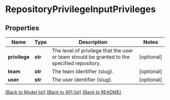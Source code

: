 # RepositoryPrivilegeInputPrivileges

## Properties
Name | Type | Description | Notes
------------ | ------------- | ------------- | -------------
**privilege** | **str** | The level of privilege that the user or team should be granted to the specified repository. | [optional] 
**team** | **str** | The team identifier (slug). | [optional] 
**user** | **str** | The user identifier (slug). | [optional] 

[[Back to Model list]](../README.md#documentation-for-models) [[Back to API list]](../README.md#documentation-for-api-endpoints) [[Back to README]](../README.md)



